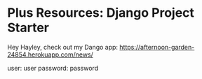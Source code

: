 # Plus Resources: Django Project Starter

Hey Hayley, check out my Dango app: https://afternoon-garden-24854.herokuapp.com/news/


user: user
password: password